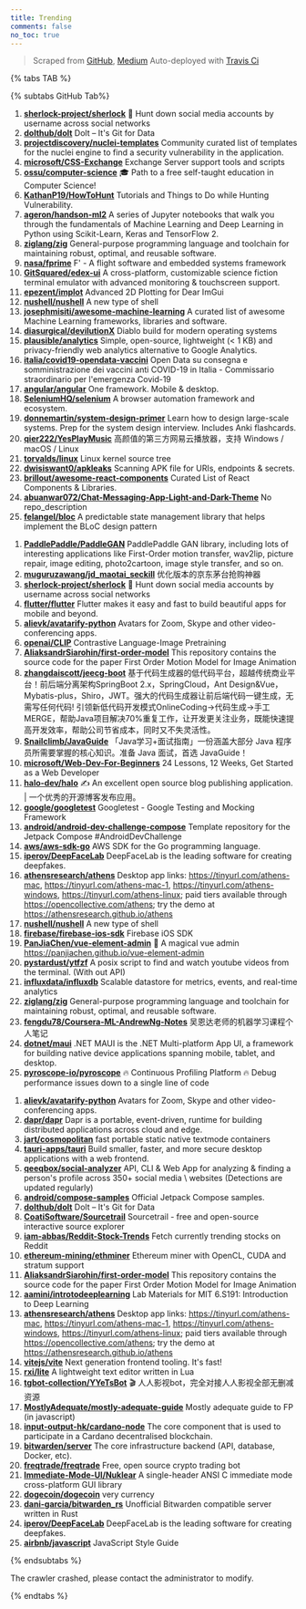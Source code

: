 ```yaml
---
title: Trending
comments: false
no_toc: true
---
```


> Scraped from [GitHub](https://github.com/trending), [Medium](https://medium.com/topic/popular)
Auto-deployed with [Travis Ci](https://travis-ci.org/)

{% tabs TAB %}
<!-- tab GitHub -->
{% subtabs GitHub Tab%}
<!-- tab Daily -->
1. [**sherlock-project/sherlock**](https://github.com/sherlock-project/sherlock)
🔎 Hunt down social media accounts by username across social networks
2. [**dolthub/dolt**](https://github.com/dolthub/dolt)
Dolt – It's Git for Data
3. [**projectdiscovery/nuclei-templates**](https://github.com/projectdiscovery/nuclei-templates)
Community curated list of templates for the nuclei engine to find a security vulnerability in the application.
4. [**microsoft/CSS-Exchange**](https://github.com/microsoft/CSS-Exchange)
Exchange Server support tools and scripts
5. [**ossu/computer-science**](https://github.com/ossu/computer-science)
🎓 Path to a free self-taught education in Computer Science!
6. [**KathanP19/HowToHunt**](https://github.com/KathanP19/HowToHunt)
Tutorials and Things to Do while Hunting Vulnerability.
7. [**ageron/handson-ml2**](https://github.com/ageron/handson-ml2)
A series of Jupyter notebooks that walk you through the fundamentals of Machine Learning and Deep Learning in Python using Scikit-Learn, Keras and TensorFlow 2.
8. [**ziglang/zig**](https://github.com/ziglang/zig)
General-purpose programming language and toolchain for maintaining robust, optimal, and reusable software.
9. [**nasa/fprime**](https://github.com/nasa/fprime)
F' - A flight software and embedded systems framework
10. [**GitSquared/edex-ui**](https://github.com/GitSquared/edex-ui)
A cross-platform, customizable science fiction terminal emulator with advanced monitoring & touchscreen support.
11. [**epezent/implot**](https://github.com/epezent/implot)
Advanced 2D Plotting for Dear ImGui
12. [**nushell/nushell**](https://github.com/nushell/nushell)
A new type of shell
13. [**josephmisiti/awesome-machine-learning**](https://github.com/josephmisiti/awesome-machine-learning)
A curated list of awesome Machine Learning frameworks, libraries and software.
14. [**diasurgical/devilutionX**](https://github.com/diasurgical/devilutionX)
Diablo build for modern operating systems
15. [**plausible/analytics**](https://github.com/plausible/analytics)
Simple, open-source, lightweight (< 1 KB) and privacy-friendly web analytics alternative to Google Analytics.
16. [**italia/covid19-opendata-vaccini**](https://github.com/italia/covid19-opendata-vaccini)
Open Data su consegna e somministrazione dei vaccini anti COVID-19 in Italia - Commissario straordinario per l'emergenza Covid-19
17. [**angular/angular**](https://github.com/angular/angular)
One framework. Mobile & desktop.
18. [**SeleniumHQ/selenium**](https://github.com/SeleniumHQ/selenium)
A browser automation framework and ecosystem.
19. [**donnemartin/system-design-primer**](https://github.com/donnemartin/system-design-primer)
Learn how to design large-scale systems. Prep for the system design interview. Includes Anki flashcards.
20. [**qier222/YesPlayMusic**](https://github.com/qier222/YesPlayMusic)
高颜值的第三方网易云播放器，支持 Windows / macOS / Linux
21. [**torvalds/linux**](https://github.com/torvalds/linux)
Linux kernel source tree
22. [**dwisiswant0/apkleaks**](https://github.com/dwisiswant0/apkleaks)
Scanning APK file for URIs, endpoints & secrets.
23. [**brillout/awesome-react-components**](https://github.com/brillout/awesome-react-components)
Curated List of React Components & Libraries.
24. [**abuanwar072/Chat-Messaging-App-Light-and-Dark-Theme**](https://github.com/abuanwar072/Chat-Messaging-App-Light-and-Dark-Theme)
No repo_description
25. [**felangel/bloc**](https://github.com/felangel/bloc)
A predictable state management library that helps implement the BLoC design pattern
<!-- endtab -->
<!-- tab Weekly -->
1. [**PaddlePaddle/PaddleGAN**](https://github.com/PaddlePaddle/PaddleGAN)
PaddlePaddle GAN library, including lots of interesting applications like First-Order motion transfer, wav2lip, picture repair, image editing, photo2cartoon, image style transfer, and so on.
2. [**muguruzawang/jd_maotai_seckill**](https://github.com/muguruzawang/jd_maotai_seckill)
优化版本的京东茅台抢购神器
3. [**sherlock-project/sherlock**](https://github.com/sherlock-project/sherlock)
🔎 Hunt down social media accounts by username across social networks
4. [**flutter/flutter**](https://github.com/flutter/flutter)
Flutter makes it easy and fast to build beautiful apps for mobile and beyond.
5. [**alievk/avatarify-python**](https://github.com/alievk/avatarify-python)
Avatars for Zoom, Skype and other video-conferencing apps.
6. [**openai/CLIP**](https://github.com/openai/CLIP)
Contrastive Language-Image Pretraining
7. [**AliaksandrSiarohin/first-order-model**](https://github.com/AliaksandrSiarohin/first-order-model)
This repository contains the source code for the paper First Order Motion Model for Image Animation
8. [**zhangdaiscott/jeecg-boot**](https://github.com/zhangdaiscott/jeecg-boot)
基于代码生成器的低代码平台，超越传统商业平台！前后端分离架构SpringBoot 2.x，SpringCloud，Ant Design&Vue，Mybatis-plus，Shiro，JWT。强大的代码生成器让前后端代码一键生成，无需写任何代码! 引领新低代码开发模式OnlineCoding->代码生成->手工MERGE，帮助Java项目解决70%重复工作，让开发更关注业务，既能快速提高开发效率，帮助公司节省成本，同时又不失灵活性。
9. [**Snailclimb/JavaGuide**](https://github.com/Snailclimb/JavaGuide)
「Java学习+面试指南」一份涵盖大部分 Java 程序员所需要掌握的核心知识。准备 Java 面试，首选 JavaGuide！
10. [**microsoft/Web-Dev-For-Beginners**](https://github.com/microsoft/Web-Dev-For-Beginners)
24 Lessons, 12 Weeks, Get Started as a Web Developer
11. [**halo-dev/halo**](https://github.com/halo-dev/halo)
✍ An excellent open source blog publishing application. | 一个优秀的开源博客发布应用。
12. [**google/googletest**](https://github.com/google/googletest)
Googletest - Google Testing and Mocking Framework
13. [**android/android-dev-challenge-compose**](https://github.com/android/android-dev-challenge-compose)
Template repository for the Jetpack Compose #AndroidDevChallenge
14. [**aws/aws-sdk-go**](https://github.com/aws/aws-sdk-go)
AWS SDK for the Go programming language.
15. [**iperov/DeepFaceLab**](https://github.com/iperov/DeepFaceLab)
DeepFaceLab is the leading software for creating deepfakes.
16. [**athensresearch/athens**](https://github.com/athensresearch/athens)
Desktop app links: https://tinyurl.com/athens-mac, https://tinyurl.com/athens-mac-1, https://tinyurl.com/athens-windows, https://tinyurl.com/athens-linux; paid tiers available through https://opencollective.com/athens; try the demo at https://athensresearch.github.io/athens
17. [**nushell/nushell**](https://github.com/nushell/nushell)
A new type of shell
18. [**firebase/firebase-ios-sdk**](https://github.com/firebase/firebase-ios-sdk)
Firebase iOS SDK
19. [**PanJiaChen/vue-element-admin**](https://github.com/PanJiaChen/vue-element-admin)
🎉 A magical vue admin https://panjiachen.github.io/vue-element-admin
20. [**pystardust/ytfzf**](https://github.com/pystardust/ytfzf)
A posix script to find and watch youtube videos from the terminal. (With out API)
21. [**influxdata/influxdb**](https://github.com/influxdata/influxdb)
Scalable datastore for metrics, events, and real-time analytics
22. [**ziglang/zig**](https://github.com/ziglang/zig)
General-purpose programming language and toolchain for maintaining robust, optimal, and reusable software.
23. [**fengdu78/Coursera-ML-AndrewNg-Notes**](https://github.com/fengdu78/Coursera-ML-AndrewNg-Notes)
吴恩达老师的机器学习课程个人笔记
24. [**dotnet/maui**](https://github.com/dotnet/maui)
.NET MAUI is the .NET Multi-platform App UI, a framework for building native device applications spanning mobile, tablet, and desktop.
25. [**pyroscope-io/pyroscope**](https://github.com/pyroscope-io/pyroscope)
🔥 Continuous Profiling Platform 🔥 Debug performance issues down to a single line of code
<!-- endtab -->
<!-- tab Monthly -->
1. [**alievk/avatarify-python**](https://github.com/alievk/avatarify-python)
Avatars for Zoom, Skype and other video-conferencing apps.
2. [**dapr/dapr**](https://github.com/dapr/dapr)
Dapr is a portable, event-driven, runtime for building distributed applications across cloud and edge.
3. [**jart/cosmopolitan**](https://github.com/jart/cosmopolitan)
fast portable static native textmode containers
4. [**tauri-apps/tauri**](https://github.com/tauri-apps/tauri)
Build smaller, faster, and more secure desktop applications with a web frontend.
5. [**qeeqbox/social-analyzer**](https://github.com/qeeqbox/social-analyzer)
API, CLI & Web App for analyzing & finding a person's profile across 350+ social media \ websites (Detections are updated regularly)
6. [**android/compose-samples**](https://github.com/android/compose-samples)
Official Jetpack Compose samples.
7. [**dolthub/dolt**](https://github.com/dolthub/dolt)
Dolt – It's Git for Data
8. [**CoatiSoftware/Sourcetrail**](https://github.com/CoatiSoftware/Sourcetrail)
Sourcetrail - free and open-source interactive source explorer
9. [**iam-abbas/Reddit-Stock-Trends**](https://github.com/iam-abbas/Reddit-Stock-Trends)
Fetch currently trending stocks on Reddit
10. [**ethereum-mining/ethminer**](https://github.com/ethereum-mining/ethminer)
Ethereum miner with OpenCL, CUDA and stratum support
11. [**AliaksandrSiarohin/first-order-model**](https://github.com/AliaksandrSiarohin/first-order-model)
This repository contains the source code for the paper First Order Motion Model for Image Animation
12. [**aamini/introtodeeplearning**](https://github.com/aamini/introtodeeplearning)
Lab Materials for MIT 6.S191: Introduction to Deep Learning
13. [**athensresearch/athens**](https://github.com/athensresearch/athens)
Desktop app links: https://tinyurl.com/athens-mac, https://tinyurl.com/athens-mac-1, https://tinyurl.com/athens-windows, https://tinyurl.com/athens-linux; paid tiers available through https://opencollective.com/athens; try the demo at https://athensresearch.github.io/athens
14. [**vitejs/vite**](https://github.com/vitejs/vite)
Next generation frontend tooling. It's fast!
15. [**rxi/lite**](https://github.com/rxi/lite)
A lightweight text editor written in Lua
16. [**tgbot-collection/YYeTsBot**](https://github.com/tgbot-collection/YYeTsBot)
🎬 人人影视bot，完全对接人人影视全部无删减资源
17. [**MostlyAdequate/mostly-adequate-guide**](https://github.com/MostlyAdequate/mostly-adequate-guide)
Mostly adequate guide to FP (in javascript)
18. [**input-output-hk/cardano-node**](https://github.com/input-output-hk/cardano-node)
The core component that is used to participate in a Cardano decentralised blockchain.
19. [**bitwarden/server**](https://github.com/bitwarden/server)
The core infrastructure backend (API, database, Docker, etc).
20. [**freqtrade/freqtrade**](https://github.com/freqtrade/freqtrade)
Free, open source crypto trading bot
21. [**Immediate-Mode-UI/Nuklear**](https://github.com/Immediate-Mode-UI/Nuklear)
A single-header ANSI C immediate mode cross-platform GUI library
22. [**dogecoin/dogecoin**](https://github.com/dogecoin/dogecoin)
very currency
23. [**dani-garcia/bitwarden_rs**](https://github.com/dani-garcia/bitwarden_rs)
Unofficial Bitwarden compatible server written in Rust
24. [**iperov/DeepFaceLab**](https://github.com/iperov/DeepFaceLab)
DeepFaceLab is the leading software for creating deepfakes.
25. [**airbnb/javascript**](https://github.com/airbnb/javascript)
JavaScript Style Guide
<!-- endtab -->
{% endsubtabs %}
<!-- endtab -->
<!-- tab Medium -->
The crawler crashed, please contact the administrator to modify.
<!-- endtab -->
{% endtabs %}

